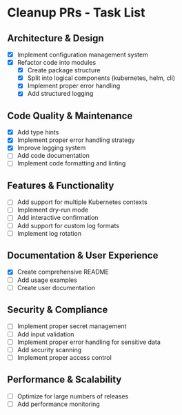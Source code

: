 # Cleanup PRs - Task List

## Architecture & Design

- [x] Implement configuration management system
- [x] Refactor code into modules
  - [x] Create package structure
  - [x] Split into logical components (kubernetes, helm, cli)
  - [x] Implement proper error handling
  - [x] Add structured logging

## Code Quality & Maintenance

- [x] Add type hints
- [x] Implement proper error handling strategy
- [x] Improve logging system
- [ ] Add code documentation
- [ ] Implement code formatting and linting

## Features & Functionality

- [ ] Add support for multiple Kubernetes contexts
- [ ] Implement dry-run mode
- [ ] Add interactive confirmation
- [ ] Add support for custom log formats
- [ ] Implement log rotation

## Documentation & User Experience

- [x] Create comprehensive README
- [ ] Add usage examples
- [ ] Create user documentation

## Security & Compliance

- [ ] Implement proper secret management
- [ ] Add input validation
- [ ] Implement proper error handling for sensitive data
- [ ] Add security scanning
- [ ] Implement proper access control

## Performance & Scalability

- [ ] Optimize for large numbers of releases
- [ ] Add performance monitoring
